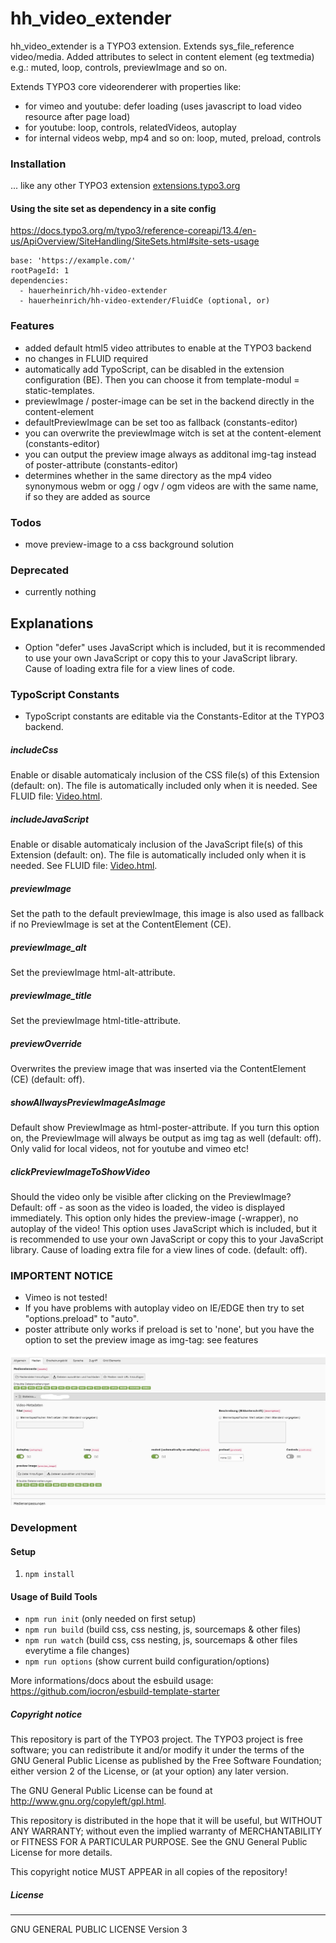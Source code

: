 # hh_video_extender
hh_video_extender is a TYPO3 extension.
Extends sys_file_reference video/media. Added attributes to select in content element (eg textmedia) e.g.: muted, loop, controls, previewImage and so on.

Extends TYPO3 core videorenderer with properties like:
- for vimeo and youtube: defer loading (uses javascript to load video resource after page load)
- for youtube: loop, controls, relatedVideos, autoplay
- for internal videos webp, mp4 and so on: loop, muted, preload, controls

### Installation
... like any other TYPO3 extension [extensions.typo3.org](https://extensions.typo3.org/extension/hh_video_extender/ "TYPO3 Extension Repository")

#### Using the site set as dependency in a site config
https://docs.typo3.org/m/typo3/reference-coreapi/13.4/en-us/ApiOverview/SiteHandling/SiteSets.html#site-sets-usage

```
base: 'https://example.com/'
rootPageId: 1
dependencies:
  - hauerheinrich/hh-video-extender
  - hauerheinrich/hh-video-extender/FluidCe (optional, or)
```

### Features
- added default html5 video attributes to enable at the TYPO3 backend
- no changes in FLUID required
- automatically add TypoScript, can be disabled in the extension configuration (BE). Then you can choose it from template-modul = static-templates.
- previewImage / poster-image can be set in the backend directly in the content-element
- defaultPreviewImage can be set too as fallback (constants-editor)
- you can overwrite the previewImage witch is set at the content-element (constants-editor)
- you can output the preview image always as additonal img-tag instead of poster-attribute (constants-editor)
- determines whether in the same directory as the mp4 video synonymous webm or ogg / ogv / ogm videos are with the same name, if so they are added as source

### Todos
- move preview-image to a css background solution

### Deprecated
- currently nothing

## Explanations
- Option "defer" uses JavaScript which is included, but it is recommended to use your own JavaScript or copy this to your JavaScript library. Cause of loading extra file for a view lines of code.

### TypoScript Constants
- TypoScript constants are editable via the Constants-Editor at the TYPO3 backend.

##### includeCss
Enable or disable automaticaly inclusion of the CSS file(s) of this Extension (default: on).
The file is automatically included only when it is needed. See FLUID file: [Video.html](Resources/Private/Partials/Media/Type/Video.html).
##### includeJavaScript
Enable or disable automaticaly inclusion of the JavaScript file(s) of this Extension (default: on).
The file is automatically included only when it is needed. See FLUID file: [Video.html](Resources/Private/Partials/Media/Type/Video.html).
##### previewImage
Set the path to the default previewImage, this image is also used as fallback if no PreviewImage is set at the ContentElement (CE).
##### previewImage_alt
Set the previewImage html-alt-attribute.
##### previewImage_title
Set the previewImage html-title-attribute.
##### previewOverride
Overwrites the preview image that was inserted via the ContentElement (CE) (default: off).
##### showAllwaysPreviewImageAsImage
Default show PreviewImage as html-poster-attribute. If you turn this option on, the PreviewImage will always be output as img tag as well (default: off).
Only valid for local videos, not for youtube and vimeo etc!
##### clickPreviewImageToShowVideo
Should the video only be visible after clicking on the PreviewImage? Default: off - as soon as the video is loaded, the video is displayed immediately. This option only hides the preview-image (-wrapper), no autoplay of the video!
This option uses JavaScript which is included, but it is recommended to use your own JavaScript or copy this to your JavaScript library. Cause of loading extra file for a view lines of code.
(default: off).

### IMPORTENT NOTICE
- Vimeo is not tested!
- If you have problems with autoplay video on IE/EDGE then try to set "options.preload" to "auto".
- poster attribute only works if preload is set to 'none', but you have the option to set the preview image as img-tag: see features

![example picture from backend](github/images/preview.jpg?raw=true "Title")

### Development
#### Setup
1. `npm install`

#### Usage of Build Tools
- `npm run init` (only needed on first setup)
- `npm run build` (build css, css nesting, js, sourcemaps & other files)
- `npm run watch` (build css, css nesting, js, sourcemaps & other files everytime a file changes)
- `npm run options` (show current build configuration/options)

More informations/docs about the esbuild usage: https://github.com/iocron/esbuild-template-starter

##### Copyright notice

This repository is part of the TYPO3 project. The TYPO3 project is
free software; you can redistribute it and/or modify
it under the terms of the GNU General Public License as published by
the Free Software Foundation; either version 2 of the License, or
(at your option) any later version.

The GNU General Public License can be found at
http://www.gnu.org/copyleft/gpl.html.

This repository is distributed in the hope that it will be useful,
but WITHOUT ANY WARRANTY; without even the implied warranty of
MERCHANTABILITY or FITNESS FOR A PARTICULAR PURPOSE.  See the
GNU General Public License for more details.

This copyright notice MUST APPEAR in all copies of the repository!

##### License
----
GNU GENERAL PUBLIC LICENSE Version 3
